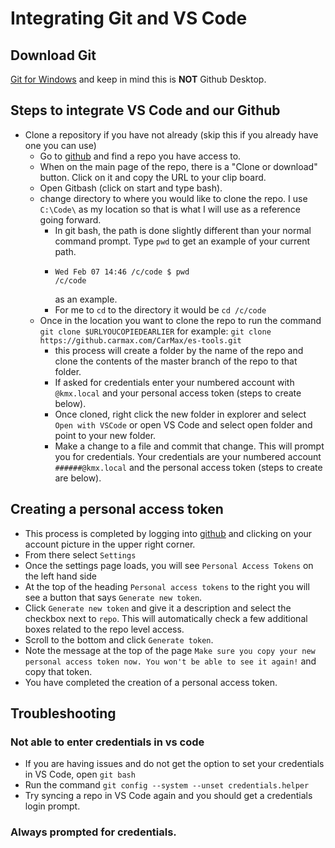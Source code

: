 # Integrating Git and VS Code

## Download Git
[Git for Windows](https://git-scm.com/download/win) and keep in mind this is **NOT** Github Desktop.

## Steps to integrate VS Code and our Github
- Clone a repository if you have not already (skip this if you already have one you can use)
  - Go to [github](https://github.carmax.com) and find a repo you have access to.
  - When on the main page of the repo, there is a "Clone or download" button. Click on it and copy the URL to your clip board.
  - Open Gitbash (click on start and type bash).
  - change directory to where you would like to clone the repo. I use ```C:\Code\``` as my location so that is what I will use as a reference going forward.
    - In git bash, the path is done slightly different than your normal command prompt. Type ```pwd``` to get an example of your current path.
    - ```
      Wed Feb 07 14:46 /c/code $ pwd
      /c/code
      ```
      as an example. 
    - For me to ```cd``` to the directory it would be ```cd /c/code```
  - Once in the location you want to clone the repo to run the command ```git clone $URLYOUCOPIEDEARLIER``` for example: ```git clone https://github.carmax.com/CarMax/es-tools.git```
    - this process will create a folder by the name of the repo and clone the contents of the master branch of the repo to that folder. 
    - If asked for credentials enter your numbered account with ```@kmx.local``` and your personal access token (steps to create below).
    - Once cloned, right click the new folder in explorer and select ```Open with VSCode``` or open VS Code and select open folder and point to your new folder. 
    - Make a change to a file and commit that change. This will prompt you for credentials. Your credentials are your numbered account ```######@kmx.local``` and the personal access token (steps to create are below).

## Creating a personal access token
- This process is completed by logging into [github](https://github.carmax.com) and clicking on your account picture in the upper right corner.
- From there select ```Settings```
- Once the settings page loads, you will see ```Personal Access Tokens``` on the left hand side
- At the top of the heading ```Personal access tokens``` to the right you will see a button that says ```Generate new token```.
- Click ```Generate new token``` and give it a description and select the checkbox next to ```repo```. This will automatically check a few additional boxes related to the repo level access.
- Scroll to the bottom and click ```Generate token```.
- Note the message at the top of the page ```Make sure you copy your new personal access token now. You won't be able to see it again!``` and copy that token. 
- You have completed the creation of a personal access token.

## Troubleshooting
### Not able to enter credentials in vs code
- If you are having issues and do not get the option to set your credentials in VS Code, open ```git bash```
- Run the command ```git config --system --unset credentials.helper```
- Try syncing a repo in VS Code again and you should get a credentials login prompt.

### Always prompted for credentials.